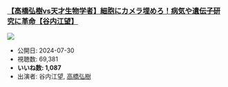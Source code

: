 ### [【高橋弘樹vs天才生物学者】細胞にカメラ埋めろ！病気や遺伝子研究に革命【谷内江望】](https://www.youtube.com/watch?v=v5J172gvBUI)
[![](https://img.youtube.com/vi/v5J172gvBUI/sddefault.jpg)](https://www.youtube.com/watch?v=v5J172gvBUI)
-   公開日: 2024-07-30
-   視聴数: 69,381
-   **いいね数: 1,087**
-   出演者: 谷内江望, [高橋弘樹](/rehacq_fan/people/高橋弘樹 "wikilink")
